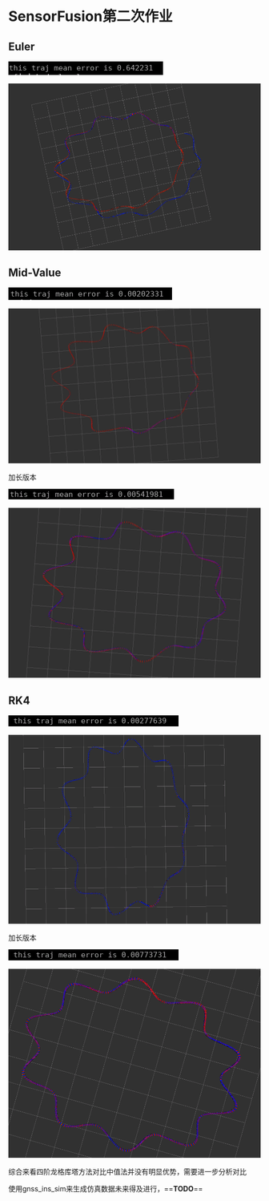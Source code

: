 

# SensorFusion第二次作业



## Euler

![image-20210307233315188](img/第六节作业/image-20210307233315188.png)

![image-20210307233258984](img/第六节作业/image-20210307233258984.png)

## Mid-Value

![image-20210307233131261](img/第六节作业/image-20210307233131261.png)

![image-20210307233118698](img/第六节作业/image-20210307233118698.png)

加长版本

![image-20210307234003148](img/第六节作业/image-20210307234003148.png)

![image-20210307234019414](img/第六节作业/image-20210307234019414.png)



## RK4

![image-20210307233440412](img/第六节作业/image-20210307233440412.png)

![image-20210307233422200](img/第六节作业/image-20210307233422200.png)

加长版本

![image-20210307233721692](img/第六节作业/image-20210307233721692.png)

![image-20210307233832653](img/第六节作业/image-20210307233832653.png)





综合来看四阶龙格库塔方法对比中值法并没有明显优势，需要进一步分析对比



使用gnss_ins_sim来生成仿真数据未来得及进行，==**TODO**==